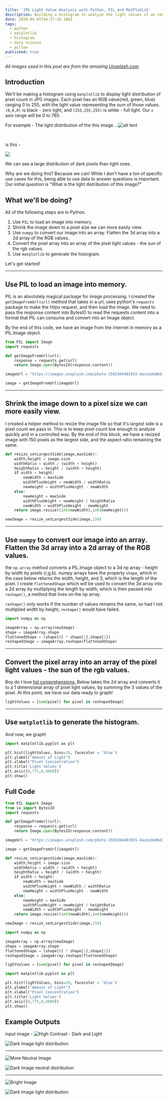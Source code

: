 ```yaml
---
title: 'JPG Light Value Analysis with Python, PIL and MatPlotLib'
description: Building a Histogram to analyze the light values of an image
date: 2020-04-01T04:37:20.180Z
tags:
  - python
  - matplotlib
  - histogram
  - data science
  - pillow
published: true
---
```

*All images used in this post are from the amazing [Unsplash.com](Unsplash.com)*

## Introduction

We'll be making a histogram using `matplotlib` to display light distribution of pixel count in JPG images. Each pixel has an RGB value(red, green, blue) ranging 0 to 255, with the light value representing the sum of those values. `(0,0,0)` is black - zero light, and `(255,255,255)` is white - full light. Our `x` axis range will be 0 to 765. 

For example -  The light distribution of the this image ...![alt text](https://images.unsplash.com/photo-1583364481915-dacea3e06d18?ixlib=rb-1.2.1&ixid=eyJhcHBfaWQiOjEyMDd9&auto=format&fit=crop&w=600&q=80 "Example Image for Light Distribution")

<br>

is this - 

![](/uploads/3lightdistroimages_introexample.png)

We can see a large distribution of dark pixels than light ones. 

Why are we doing this? Because we can! While I don't have a ton of specific use cases for this, being able to use data to answer questions is important. Our initial question is "What is the light distribution of this image?" 

## What we'll be doing?

All of the following steps are in Python.  

1. Use `PIL` to load an image into memory. 
2. Shrink the image down to a pixel size we can more easily view. 
3. Use `numpy` to convert our image into an array. Flatten the 3d array into a 2d array of the RGB values. 
4. Convert the pixel array into an array of the pixel light values - the sun of the rgb values.  
5. Use `matplotlib` to generate the histogram. 

Let's get started! 

- - -

## Use PIL to load an image into memory.

PIL is an absolutely magical package for image processing.  I created the `getImageFromUrl(url)` method that takes in a url, uses python's `requests` package to make the https request, and then load the image. We need to pass the response content into BytesIO to read the requests content into a format that PIL can consume and convert into an Image object. 

By the end of this code, we have an image from the internet in memory as a PIL.Image object. 

```python
from PIL import Image
import requests

def getImageFromUrl(url):
    response = requests.get(url)
    return Image.open(BytesIO(response.content))

imageUrl = "https://images.unsplash.com/photo-1583364481915-dacea3e06d18?ixlib=rb-1.2.1&ixid=eyJhcHBfaWQiOjEyMDd9&auto=format&fit=crop&w=600&q=80"

image = getImageFromUrl(imageUrl)
```

- - -

## Shrink the image down to a pixel size we can more easily view.

I created a helper method to resize the image file so that it's largest side is a pixel count we pass in. This is to keep pixel count low enough to analyze quickly and in a controlled way. By the end of this block, we have a resized image with 150 pixels as the largest side, and the aspect ratio remaining the same. 

```python
def resize_setLargestSide(image,maxSide):
    width,height = image.size
    widthRatio = width / (width + height)
    heightRatio = height / (width + height)
    if width > height:
        newWidth = maxSide
        widthPlusHeight = newWidth / widthRatio
        newHeight = widthPlusHeight - newWidth
    else:
        newHeight = maxSide
        widthPlusHeight = newHeight / heightRatio
        newWidth = widthPlusHeight - newHeight
    return image.resize((int(newWidth),int(newHeight)))

newImage = resize_setLargestSide(image,150)
```

- - -

## Use `numpy` to convert our image into an array. Flatten the 3d array into a 2d array of the RGB values.

the `np.array` method converts a PIL.Image object to a 3d np array - height by width by pixels (r,g,b). numpy arrays have the property `shape`, which in the case below returns the width, height, and 3, which is the length of the pixel. I create `flattenedShape` which will be used to convert the 3d array into a 2d array by multiplying the length by width, which is then passed into `reshape()`, a method that lives on the np array.

`reshape()` only works if the number of values remains the same, so had  I not multiplied width by height, `reshape()` would have failed. 

```python
import numpy as np

imageArray = np.array(newImage)
shape = imageArray.shape
flattenedShape = (shape[0] * shape[1],shape[2])
reshapedImage = imageArray.reshape(flattenedShape)
```

- - -

## Convert the pixel array into an array of the pixel light values - the sun of the rgb values.

Boy do I love [list comprehensions.](https://www.pythonforbeginners.com/basics/list-comprehensions-in-python) Below takes the 2d array and converts it to a 1 dimensional array of pixel light values, by summing the 3 values of the pixel.  At this point, we have our data ready to graph!

```python
lightValues = [sum(pixel) for pixel in reshapedImage]
```

- - -

## Use `matplotlib` to generate the histogram.

And now, we graph! 

```python
import matplotlib.pyplot as plt

plt.hist(lightValues, bins=20, facecolor = 'blue')
plt.ylabel("Amount of Light")
plt.xlabel("Pixel Concentration")
plt.title('Light Values')
plt.axis([0,775,0,4000])
plt.show()
```

## Full Code

```python
from PIL import Image
from io import BytesIO
import requests

def getImageFromUrl(url):
    response = requests.get(url)
    return Image.open(BytesIO(response.content))

imageUrl = "https://images.unsplash.com/photo-1583364481915-dacea3e06d18?ixlib=rb-1.2.1&ixid=eyJhcHBfaWQiOjEyMDd9&auto=format&fit=crop&w=600&q=80"

image = getImageFromUrl(imageUrl)

def resize_setLargestSide(image,maxSide):
    width,height = image.size
    widthRatio = width / (width + height)
    heightRatio = height / (width + height)
    if width > height:
        newWidth = maxSide
        widthPlusHeight = newWidth / widthRatio
        newHeight = widthPlusHeight - newWidth
    else:
        newHeight = maxSide
        widthPlusHeight = newHeight / heightRatio
        newWidth = widthPlusHeight - newHeight
    return image.resize((int(newWidth),int(newHeight)))

newImage = resize_setLargestSide(image,150)

import numpy as np

imageArray = np.array(newImage)
shape = imageArray.shape
flattenedShape = (shape[0] * shape[1],shape[2])
reshapedImage = imageArray.reshape(flattenedShape)

lightValues = [sum(pixel) for pixel in reshapedImage]

import matplotlib.pyplot as plt

plt.hist(lightValues, bins=20, facecolor = 'blue')
plt.ylabel("Amount of Light")
plt.xlabel("Pixel Concentration")
plt.title('Light Values')
plt.axis([0,775,0,4000])
plt.show()
```

## Example Outputs

input image -  ![High Contrast - Dark and Light](https://images.unsplash.com/photo-1514729077270-37608dea7d7d?ixlib=rb-1.2.1&ixid=eyJhcHBfaWQiOjEyMDd9&auto=format&fit=crop&w=600&q=80 "High Contrast - Dark and Light")

![Dark Image light distribution](/uploads/3lightdistroimages_darkimage.png "Dark Image light distribution")



- - -

![More Neutral Image](https://images.unsplash.com/photo-1516649195228-a023c093df99?ixlib=rb-1.2.1&ixid=eyJhcHBfaWQiOjEyMDd9&auto=format&fit=crop&w=600&q=80 "More Neutral Image")



![Dark Image neutral distribution](/uploads/3lightdistroimages_neutralimage.png "Dark Image neutral distribution")

- - -

![Bright Image](https://images.unsplash.com/photo-1538935516496-9972a989f715?ixlib=rb-1.2.1&ixid=eyJhcHBfaWQiOjEyMDd9&auto=format&fit=crop&w=600&q=80 "Bright Image")

![Dark Image light distribution](/uploads/3lightdistroimages_lightimage.png "Dark Image light distribution")